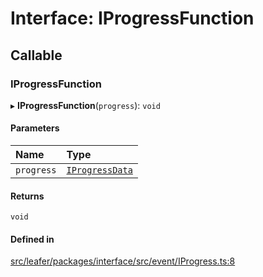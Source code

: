 # Interface: IProgressFunction

## Callable

### IProgressFunction

▸ **IProgressFunction**(`progress`): `void`

#### Parameters

| Name | Type |
| :------ | :------ |
| `progress` | [`IProgressData`](IProgressData.md) |

#### Returns

`void`

#### Defined in

[src/leafer/packages/interface/src/event/IProgress.ts:8](https://github.com/leaferjs/leafer/blob/ce388543b1c91bc943ac7537f94ff47adf234c5d/packages/interface/src/event/IProgress.ts#L8)
